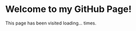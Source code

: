 <!DOCTYPE html>
<html>
<head>
  <title>Global Visit Counter</title>
</head>
<body>
  <h1>Welcome to my GitHub Page!</h1>
  <p>This page has been visited <span id="counter">loading...</span> times.</p>

  <script>
    const apiUrl = 'https://script.google.com/macros/s/AKfycbxOKM3RVI72IPKF6cHmbvVuajN8cxGtbFuVOUsSCIrYlXYhD38t74ENYCEfF2E_26kErQ/exec';

    fetch(apiUrl)
      .then(response => response.text())
      .then(count => {
        document.getElementById('counter').textContent = count;
      })
      .catch(() => {
        document.getElementById('counter').textContent = 'Error';
      });
  </script>
</body>
</html>
